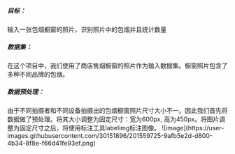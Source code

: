 <h5>目标：</h5>
输入一张包烟橱窗的照片，识别照片中的包烟并且统计数量

<h5>数据集：</h5>
在这个项目中，我们使用了商店售烟橱窗的照片作为输入数据集。橱窗照片包含了多种不同品牌的包烟。

<h5>数据预处理：</h5>
由于不同拍摄者和不同设备拍摄出的包烟橱窗照片尺寸大小不一。因此我们首先将数据做了预处理。将其大小调整为固定尺寸：宽为600px, 高为450px。将图片调整为固定尺寸之后，将使用标注工具labelimg标注图像。
![image](https://user-images.githubusercontent.com/30151896/201559725-9afb5e2d-d800-4b34-8f8e-f66d41fe93ef.png)

